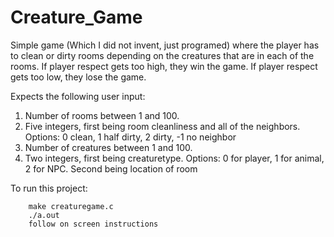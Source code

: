# Creature_Game

Simple game (Which I did not invent, just programed) where the player has to clean or dirty rooms depending on the creatures that are in each of the rooms. If player respect gets too high, they win the game. If player respect gets too low, they lose the game. 

Expects the following user input:
1. Number of rooms between 1 and 100. 
2. Five integers, first being room cleanliness and all of the neighbors. Options: 0 clean, 1 half dirty, 2 dirty, -1 no neighbor
3. Number of creatures between 1 and 100.
4. Two integers, first being creaturetype. Options: 0 for player, 1 for animal, 2 for NPC. Second being location of room 

To run this project:

        make creaturegame.c
        ./a.out
        follow on screen instructions
